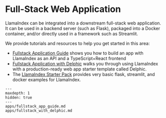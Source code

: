 # Full-Stack Web Application

LlamaIndex can be integrated into a downstream full-stack web application. It can be used in a backend server (such as Flask), packaged into a Docker container, and/or directly used in a framework such as Streamlit.

We provide tutorials and resources to help you get started in this area:

- [Fullstack Application Guide](apps/fullstack_app_guide.md) shows you how to build an app with LlamaIndex as an API and a TypeScript+React frontend
- [Fullstack Application with Delphic](apps/fullstack_with_delphic.md) walks you through using LlamaIndex with a production-ready web app starter template called Delphic.
- The [LlamaIndex Starter Pack](https://github.com/logan-markewich/llama_index_starter_pack) provides very basic flask, streamlit, and docker examples for LlamaIndex.

```{toctree}
---
maxdepth: 1
hidden: true
---
apps/fullstack_app_guide.md
apps/fullstack_with_delphic.md
```
